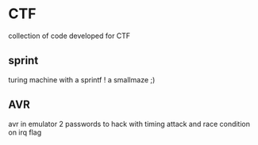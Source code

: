 # CTF
collection of code developed for CTF

## sprint 
turing machine with a sprintf ! a smallmaze ;)

## AVR 
avr in emulator 2 passwords to hack with timing attack and race condition on irq flag
